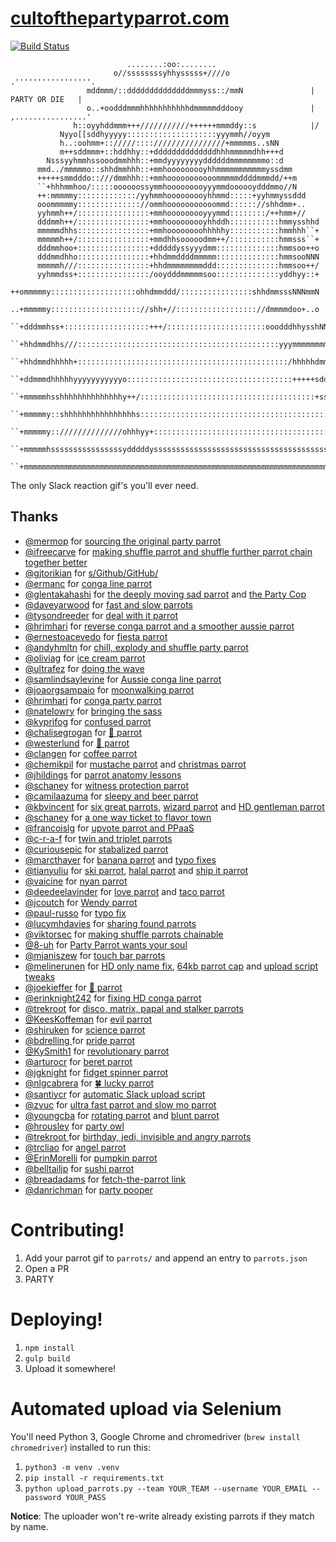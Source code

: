 # [cultofthepartyparrot.com](http://cultofthepartyparrot.com)

[![Build Status](https://travis-ci.org/jmhobbs/cultofthepartyparrot.com.svg?branch=master)](https://travis-ci.org/jmhobbs/cultofthepartyparrot.com)

```
                          ........:oo:........
                       o//ssssssssyhhysssss+////o                   .'''''''''''''''''.
                 mddmmm/::ddddddddddddddmmmyss::/mmN               |   PARTY OR DIE   |
                 o..+oodddmmmhhhhhhhhhhhdmmmmmdddooy               | ,................'
              h::oyyhddmmm+++///////////++++++mmmddy::s            |/
           Nyyo[[sddhyyyyy::::::::::::::::::::yyymmh//oyym
           h..:oohmm+:://///::::////////////////+mmmmms..sNN
           m++sddmmm+::hddhhy::+ddddddddddddddhhhmmmmmdhh+++d
        Nsssyyhmmhssooodmmhhh::+mmdyyyyyyyyddddddmmmmmmmmo::d
      mmd../mmmmmo::shhdmmhhh::+mmhooooooooyhhmmmmmmmmmmmyssdmm
      +++++smmdddo::///dmmhhh::+mmhooooooooooommmmmddddmmmdd/++m
      ``+hhhmmhoo/:::::oooooossymmhooooooooyyymmdoooooydddmmo//N
      ++:mmmmmy:::::::::::::/yyhmmhooooooooyhhmmd:::::+yyhmmyssddd
      ooommmmmy:::::::::::::://ommhooooooooooommd:::::://shhdmm+..
      yyhmmh++/::::::::::::::::+mmhooooooooyyymmd::::::::/++hmm+//
      dddmmh++/::::::::::::::::+mmhooooooooyhhddh:::::::::::hmmysshhd
      mmmmmdhhs::::::::::::::::+mmhoooooooohhhhhy:::::::::::hmmhhh``+
      mmmmmh++/::::::::::::::::+mmdhhsooooodmm++/:::::::::::hmmsss``+
      dddmmhoo+::::::::::::::::+dddddyssyyydmm::::::::::::::hmmsoo++o
      dddmmdhho::::::::::::::::+hhdmmddddmmmmm::::::::::::::hmmsooNNN
      mmmmmh///::::::::::::::::+hhdmmmmmmmmddd::::::::::::::hmmsoo++/
      yyhmmdss+::::::::::::::::/ooydddmmmmmsoo::::::::::::::yddhyy::+
      ++ommmmmy:::::::::::::::::::ohhdmmddd/::::::::::::::::shhdmmsssNNNmmN
      ..+mmmmmy:::::::::::::::::::://shh+//:::::::::::::::::://dmmmmdoo+..o
      ``+dddmmhss+:::::::::::::::::::+++/::::::::::::::::::::::ooodddhhysshNNy++m
      ``+hhdmmdhhs///:::::::::::::::::::::::::::::::::::::::::::::yyymmmmmmmmo++hNNmdd
      ``+hhdmmdhhhhh+:::::::::::::::::::::::::::::::::::::::::::::::/hhhhhdmmmmmsoo...
      ``+ddmmmdhhhhhyyyyyyyyyyyo:::::::::::::::::::::::::::::::::::::+++++sdddmmdhhsss//+
      ``+mmmmmhsshhhhhhhhhhhhhhy++/:::::::::::::::::::::::::::::::::::::::+ssyyydmmddd///hhd
      ``+mmmmmy::shhhhhhhhhhhhhhhhs:::::::::::::::::::::::::::::::::::::::::::::ymmmmmmmh../
      ``+mmmmmy:://////////////ohhhyy+::::::::::::::::::::::::::::::::::::::::::///hddmmmhhs++s
      ``+mmmmmhssssssssssssssssydddddysssssssssssssssssssssssssssssssssssssssssssssdddmmmmmy::s
      ``+mmmmmmmmmmmmmmmmmmmmmmmmmmmmmmmmmmmmmmmmmmmmmmmmmmmmmmmmmmmmmmmmmmmmmmmmmmmmmmmmmmhooh
```

The only Slack reaction gif's you'll ever need.

## Thanks

 * [@mermop](https://github.com/mermop) for [sourcing the original party parrot](https://github.com/jmhobbs/cultofthepartyparrot.com/issues/2)
 * [@ifreecarve](https://github.com/ifreecarve) for [making shuffle parrot and shuffle further parrot chain together better](https://github.com/jmhobbs/cultofthepartyparrot.com/issues/4)
 * [@gjtorikian](https://github.com/gjtorikian) for [s&#x2F;Github&#x2F;GitHub&#x2F;](https://github.com/jmhobbs/cultofthepartyparrot.com/issues/5)
 * [@ermanc](https://github.com/ermanc) for [conga line parrot](https://github.com/jmhobbs/cultofthepartyparrot.com/issues/7)
 * [@glentakahashi](https://github.com/glentakahashi) for [the deeply moving sad parrot](https://github.com/jmhobbs/cultofthepartyparrot.com/issues/10) and [the Party Cop](https://github.com/jmhobbs/cultofthepartyparrot.com/issues/11)
 * [@daveyarwood](https://github.com/daveyarwood) for [fast and slow parrots](https://github.com/jmhobbs/cultofthepartyparrot.com/issues/13)
 * [@tysondreeder](https://github.com/tysondreeder) for [deal with it parrot](https://github.com/jmhobbs/cultofthepartyparrot.com/issues/16)
 * [@hrimhari](https://github.com/hrimhari) for [reverse conga parrot and a smoother aussie parrot](https://github.com/jmhobbs/cultofthepartyparrot.com/issues/18)
 * [@ernestoacevedo](https://github.com/ernestoacevedo) for [fiesta parrot](https://github.com/jmhobbs/cultofthepartyparrot.com/issues/20)
 * [@andyhmltn](https://github.com/andyhmltn) for [chill, explody and shuffle party parrot](https://github.com/jmhobbs/cultofthepartyparrot.com/issues/23)
 * [@oliviag](https://github.com/oliviag) for [ice cream parrot](https://github.com/jmhobbs/cultofthepartyparrot.com/issues/26)
 * [@ultrafez](https://github.com/ultrafez) for [doing the wave](https://github.com/jmhobbs/cultofthepartyparrot.com/issues/27)
 * [@samlindsaylevine](https://github.com/samlindsaylevine) for [Aussie conga line parrot](https://github.com/jmhobbs/cultofthepartyparrot.com/issues/28)
 * [@joaorgsampaio](https://github.com/joaorgsampaio) for [moonwalking parrot](https://github.com/jmhobbs/cultofthepartyparrot.com/issues/29)
 * [@hrimhari](https://github.com/hrimhari) for [conga party parrot](https://github.com/jmhobbs/cultofthepartyparrot.com/issues/24)
 * [@natelowry](https://github.com/natelowry) for [bringing the sass](https://github.com/jmhobbs/cultofthepartyparrot.com/issues/33)
 * [@kyprifog](https://github.com/kyprifog) for [confused parrot](https://github.com/jmhobbs/cultofthepartyparrot.com/issues/35)
 * [@chalisegrogan](https://github.com/chalisegrogan) for [🍕 parrot](https://github.com/jmhobbs/cultofthepartyparrot.com/issues/34)
 * [@westerlund](https://github.com/westerlund) for [🍔 parrot](https://github.com/jmhobbs/cultofthepartyparrot.com/issues/36)
 * [@clangen](https://github.com/clangen) for [coffee parrot](https://github.com/jmhobbs/cultofthepartyparrot.com/issues/38)
 * [@chemikpil](https://github.com/chemikpil) for [mustache parrot](https://github.com/jmhobbs/cultofthepartyparrot.com/issues/46) and [christmas parrot](https://github.com/jmhobbs/cultofthepartyparrot.com/issues/49)
 * [@jhildings](https://github.com/jhildings) for [parrot anatomy lessons](https://github.com/jmhobbs/cultofthepartyparrot.com/issues/50)
 * [@schaney](https://github.com/schaney) for [witness protection parrot](https://github.com/jmhobbs/cultofthepartyparrot.com/issues/52)
 * [@camilaazuma](https://github.com/camilaazuma) for [sleepy and beer parrot](https://github.com/jmhobbs/cultofthepartyparrot.com/issues/57)
 * [@kbvincent](https://github.com/kbvincent) for [six great parrots](https://github.com/jmhobbs/cultofthepartyparrot.com/issues/58), [wizard parrot](https://github.com/jmhobbs/cultofthepartyparrot.com/issues/62) and [HD gentleman parrot](https://github.com/jmhobbs/cultofthepartyparrot.com/issues/96)
 * [@schaney](https://github.com/schaney) for [a one way ticket to flavor town](https://github.com/jmhobbs/cultofthepartyparrot.com/issues/66)
 * [@francoislg](https://github.com/francoislg) for [upvote parrot and PPaaS](https://github.com/jmhobbs/cultofthepartyparrot.com/issues/64)
 * [@c-r-a-f](https://github.com/c-r-a-f) for [twin and triplet parrots](https://github.com/jmhobbs/cultofthepartyparrot.com/issues/68)
 * [@curiousepic](https://github.com/curiousepic) for [stabalized parrot](https://github.com/jmhobbs/cultofthepartyparrot.com/issues/71)
 * [@marcthayer](https://github.com/marcthayer) for [banana parrot](https://github.com/jmhobbs/cultofthepartyparrot.com/issues/78) and [typo fixes](https://github.com/jmhobbs/cultofthepartyparrot.com/issues/77)
 * [@tianyuliu](https://github.com/tianyuliu) for [ski parrot](https://github.com/jmhobbs/cultofthepartyparrot.com/issues/81), [halal parrot](https://github.com/jmhobbs/cultofthepartyparrot.com/issues/80) and [ship it parrot](https://github.com/jmhobbs/cultofthepartyparrot.com/issues/84)
 * [@vaicine](https://github.com/vaicine) for [nyan parrot](https://github.com/jmhobbs/cultofthepartyparrot.com/issues/89)
 * [@deedeelavinder](https://github.com/deedeelavinder) for [love parrot](https://github.com/jmhobbs/cultofthepartyparrot.com/issues/90) and [taco parrot](https://github.com/jmhobbs/cultofthepartyparrot.com/issues/130)
 * [@jcoutch](https://github.com/jcoutch) for [Wendy parrot](https://github.com/jmhobbs/cultofthepartyparrot.com/issues/91)
 * [@paul-russo](https://github.com/paul-russo) for [typo fix](https://github.com/jmhobbs/cultofthepartyparrot.com/issues/92)
 * [@lucymhdavies](https://github.com/lucymhdavies) for [sharing found parrots](https://github.com/jmhobbs/cultofthepartyparrot.com/issues/93)
 * [@viktorsec](https://github.com/viktorsec) for [making shuffle parrots chainable](https://github.com/jmhobbs/cultofthepartyparrot.com/issues/30)
 * [@8-uh](https://github.com/8-uh) for [Party Parrot wants your soul](https://github.com/jmhobbs/cultofthepartyparrot.com/issues/99)
 * [@mjaniszew](https://github.com/mjaniszew) for [touch bar parrots](https://github.com/jmhobbs/cultofthepartyparrot.com/issues/101)
 * [@melinerunen](https://github.com/melinerunen) for [HD only name fix](https://github.com/jmhobbs/cultofthepartyparrot.com/issues/102), [64kb parrot cap](https://github.com/jmhobbs/cultofthepartyparrot.com/issues/107) and [upload script tweaks](https://github.com/jmhobbs/cultofthepartyparrot.com/issues/158)
 * [@joekieffer](https://github.com/joekieffer) for [🍩 parrot](https://github.com/jmhobbs/cultofthepartyparrot.com/issues/103)
 * [@erinknight242](https://github.com/erinknight242) for [fixing HD conga parrot](https://github.com/jmhobbs/cultofthepartyparrot.com/issues/113)
 * [@trekroot](https://github.com/trekroot) for [disco, matrix, papal and stalker parrots](https://github.com/jmhobbs/cultofthepartyparrot.com/issues/121)
 * [@KeesKoffeman](https://github.com/KeesKoffeman) for [evil parrot](https://github.com/jmhobbs/cultofthepartyparrot.com/issues/123)
 * [@shiruken](https://github.com/shiruken) for [science parrot](https://github.com/jmhobbs/cultofthepartyparrot.com/issues/124)
 * [@bdrelling ](https://github.com/bdrelling ) for [pride parrot](https://github.com/jmhobbs/cultofthepartyparrot.com/issues/125)
 * [@KySmith1](https://github.com/KySmith1) for [revolutionary parrot](https://github.com/jmhobbs/cultofthepartyparrot.com/issues/128)
 * [@arturocr](https://github.com/arturocr) for [beret parrot](https://github.com/jmhobbs/cultofthepartyparrot.com/issues/137)
 * [@jgknight](https://github.com/jgknight) for [fidget spinner parrot](https://github.com/jmhobbs/cultofthepartyparrot.com/issues/138)
 * [@nlgcabrera](https://github.com/nlgcabrera) for [🍀 lucky parrot](https://github.com/jmhobbs/cultofthepartyparrot.com/issues/144)
 * [@santiycr](https://github.com/santiycr) for [automatic Slack upload script](https://github.com/jmhobbs/cultofthepartyparrot.com/issues/150)
 * [@zvuc](https://github.com/zvuc) for [ultra fast parrot and slow mo parrot](https://github.com/jmhobbs/cultofthepartyparrot.com/issues/151)
 * [@youngcba](https://github.com/youngcba) for [rotating parrot](https://github.com/jmhobbs/cultofthepartyparrot.com/issues/152) and [blunt parrot](https://github.com/jmhobbs/cultofthepartyparrot.com/issues/166)
 * [@hrousley](https://github.com/hrousley) for [party owl](https://github.com/jmhobbs/cultofthepartyparrot.com/issues/85)
 * [@trekroot ](https://github.com/trekroot ) for [birthday, jedi, invisible and angry parrots](https://github.com/jmhobbs/cultofthepartyparrot.com/issues/145)
 * [@trcliao](https://github.com/trcliao) for [angel parrot](https://github.com/jmhobbs/cultofthepartyparrot.com/issues/159)
 * [@ErinMorelli](https://github.com/ErinMorelli) for [pumpkin parrot](https://github.com/jmhobbs/cultofthepartyparrot.com/issues/161)
 * [@belltailjp](https://github.com/belltailjp) for [sushi parrot](https://github.com/jmhobbs/cultofthepartyparrot.com/issues/157)
 * [@breadadams](https://github.com/breadadams) for [fetch-the-parrot link](https://github.com/jmhobbs/cultofthepartyparrot.com/issues/155)
 * [@danrichman](https://github.com/danrichman) for [party pooper](https://github.com/jmhobbs/cultofthepartyparrot.com/issues/167)

# Contributing!

 1. Add your parrot gif to `parrots/` and append an entry to `parrots.json`
 1. Open a PR
 1. PARTY

# Deploying!

 1. `npm install`
 1. `gulp build`
 1. Upload it somewhere!

# Automated upload via Selenium

You'll need Python 3, Google Chrome and chromedriver (`brew install chromedriver`)
installed to run this:

 1. `python3 -m venv .venv`
 2. `pip install -r requirements.txt`
 3. `python upload_parrots.py --team YOUR_TEAM --username YOUR_EMAIL --password YOUR_PASS`

 __Notice__: The uploader won't re-write already existing parrots if they match by name.
